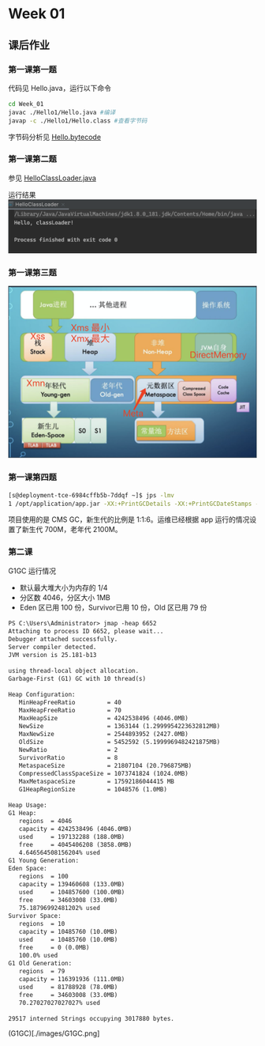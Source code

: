 # Week 01
## 课后作业

### 第一课第一题

代码见 Hello.java，运行以下命令

``` sh
cd Week_01
javac ./Hello1/Hello.java #编译
javap -c ./Hello1/Hello.class #查看字节码
```

字节码分析见 [Hello.bytecode](./Hello1/Hello.bytecode)

### 第一课第二题

参见 [HelloClassLoader.java](./HelloClassLoader.java)

运行结果
![](./images/HelloClassLoader.png)

### 第一课第三题

![JMM](./images/JMM.png)

### 第一课第四题

``` sh
[s@deployment-tce-6984cffb5b-7ddqf ~]$ jps -lmv
1 /opt/application/app.jar -XX:+PrintGCDetails -XX:+PrintGCDateStamps -XX:+PrintGCTimeStamps -Xloggc:/opt/logs/gc.log -XX:+UseGCLogFileRotation -XX:NumberOfGCLogFiles=5 -XX:GCLogFileSize=100M -XX:+HeapDumpOnOutOfMemoryError -XX:HeapDumpPath=/opt/logs/apperror.hprof -Xmx2800M -Xms2800M -Xmn700M -XX:SurvivorRatio=6 -XX:+UseConcMarkSweepGC -Dspring.profiles.active=prd
```

项目使用的是 CMS GC，新生代的比例是 1:1:6。运维已经根据 app 运行的情况设置了新生代 700M，老年代 2100M。

### 第二课

G1GC 运行情况

- 默认最大堆大小为内存的 1/4
- 分区数 4046，分区大小 1MB
- Eden 区已用 100 份，Survivor已用 10 份，Old 区已用 79 份 

```
PS C:\Users\Administrator> jmap -heap 6652
Attaching to process ID 6652, please wait...
Debugger attached successfully.
Server compiler detected.
JVM version is 25.181-b13

using thread-local object allocation.
Garbage-First (G1) GC with 10 thread(s)

Heap Configuration:
   MinHeapFreeRatio         = 40
   MaxHeapFreeRatio         = 70
   MaxHeapSize              = 4242538496 (4046.0MB)
   NewSize                  = 1363144 (1.2999954223632812MB)
   MaxNewSize               = 2544893952 (2427.0MB)
   OldSize                  = 5452592 (5.1999969482421875MB)
   NewRatio                 = 2
   SurvivorRatio            = 8
   MetaspaceSize            = 21807104 (20.796875MB)
   CompressedClassSpaceSize = 1073741824 (1024.0MB)
   MaxMetaspaceSize         = 17592186044415 MB
   G1HeapRegionSize         = 1048576 (1.0MB)

Heap Usage:
G1 Heap:
   regions  = 4046
   capacity = 4242538496 (4046.0MB)
   used     = 197132288 (188.0MB)
   free     = 4045406208 (3858.0MB)
   4.646564508156204% used
G1 Young Generation:
Eden Space:
   regions  = 100
   capacity = 139460608 (133.0MB)
   used     = 104857600 (100.0MB)
   free     = 34603008 (33.0MB)
   75.18796992481202% used
Survivor Space:
   regions  = 10
   capacity = 10485760 (10.0MB)
   used     = 10485760 (10.0MB)
   free     = 0 (0.0MB)
   100.0% used
G1 Old Generation:
   regions  = 79
   capacity = 116391936 (111.0MB)
   used     = 81788928 (78.0MB)
   free     = 34603008 (33.0MB)
   70.27027027027027% used

29517 interned Strings occupying 3017880 bytes.
```

(G1GC)[./images/G1GC.png]
